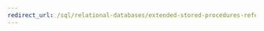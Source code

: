 ```yaml
---
redirect_url: /sql/relational-databases/extended-stored-procedures-reference/database-engine-extended-stored-procedures-reference
---
```

